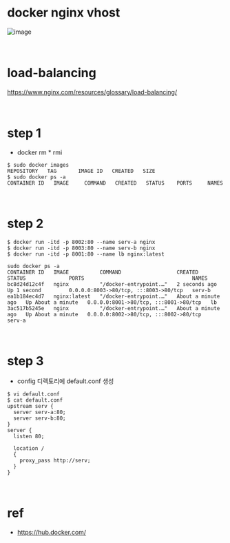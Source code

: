 # docker nginx vhost
![image](https://github.com/dana096/docker-nginx-vhost/assets/145534055/97669887-713c-4908-86d6-91498d47764d)

<br>

# load-balancing
https://www.nginx.com/resources/glossary/load-balancing/

<br>

# step 1
- docker rm * rmi
```
$ sudo docker images
REPOSITORY   TAG       IMAGE ID   CREATED   SIZE
$ sudo docker ps -a
CONTAINER ID   IMAGE     COMMAND   CREATED   STATUS    PORTS     NAMES
```

<br>

# step 2
```
$ docker run -itd -p 8002:80 --name serv-a nginx
$ docker run -itd -p 8003:80 --name serv-b nginx
$ docker run -itd -p 8001:80 --name lb nginx:latest

sudo docker ps -a
CONTAINER ID   IMAGE          COMMAND                  CREATED              STATUS              PORTS                                   NAMES
bc8d24d12c4f   nginx          "/docker-entrypoint.…"   2 seconds ago        Up 1 second         0.0.0.0:8003->80/tcp, :::8003->80/tcp   serv-b
ea1b184ec4d7   nginx:latest   "/docker-entrypoint.…"   About a minute ago   Up About a minute   0.0.0.0:8001->80/tcp, :::8001->80/tcp   lb
3ac517b5245e   nginx          "/docker-entrypoint.…"   About a minute ago   Up About a minute   0.0.0.0:8002->80/tcp, :::8002->80/tcp   serv-a
```

<br>

# step 3
- config 디렉토리에 default.conf 생성
```
$ vi default.conf
$ cat default.conf
upstream serv {
  server serv-a:80;
  server serv-b:80;
}
server {
  listen 80;

  location /
  {
    proxy_pass http://serv;
  }
}
```

<br>

# ref
- https://hub.docker.com/
